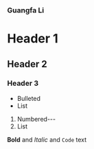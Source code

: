 ### Guangfa Li



# Header 1
## Header 2
### Header 3

- Bulleted
- List

1. Numbered---
2. List

**Bold** and _Italic_ and `Code` text

